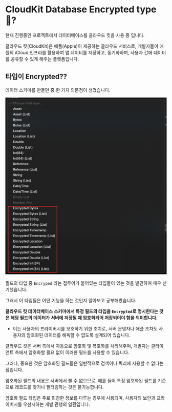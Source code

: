 # CloudKit Database Encrypted type 🤔?

현재 진행중인 프로젝트에서 데이터베이스를 클라우드 킷을 사용 중 입니다.

클라우드 킷(CloudKit)은 애플(Apple)이 제공하는 클라우드 서비스로, 개발자들이 애플의 iCloud 인프라를 활용하여 앱 데이터를 저장하고, 동기화하며, 사용자 간에 데이터를 공유할 수 있게 해주는 플랫폼입니다.

## 타입이 Encrypted??

데이터 스키마를 만들던 중 한 가지 의문점이 생겼습니다.

<img src = "https://github.com/devKobe24/images/blob/main/%E1%84%8F%E1%85%B3%E1%86%AF%E1%84%85%E1%85%A1%E1%84%8B%E1%85%AE%E1%84%83%E1%85%B3%E1%84%8F%E1%85%B5%E1%86%BA1.png?raw=true">

필드의 타입 중 `Encryped` 라는 접두어가 붙어있는 타입들이 있는 것을 발견하여 매우 신기했습니다.

그래서 이 타입들은 어떤 기능을 하는 것인지 알아보고 공부해봤습니다.

**클라우드 킷 데이터베이스 스키마에서 특정 필드의 타입을 `Encrypted`로 명시한다는 것은 해당 필드의 데이터가 서버에 저장될 때 암호화되어 저장되어야 함을 의미합니다.**
- 이는 사용자의 프라이버시를 보호하기 위한 조치로, 서버 운영자나 애플 조차도 사용자의 암호화된 데이터를 해독할 수 없도록 설계되어 있습니다.

클라우드 킷은 서버 측에서 자동으로 암호화 및 복호화를 처리해주며, 개발자는 클라이언트 측에서 암호화할 필요 없이 이러한 필드를 사용할 수 있습니다.

그러나, 중요한 것은 암호화된 필드들은 일반적으로 검색이나 쿼리에 사용할 수 없다는 점입니다.

암호화된 필드의 내용은 서버에서 볼 수 없으므로, 예를 들어 특정 암호화된 필드를 기준으로 레코드를 찾거나 필터링하는 것은 불가능합니다.

암호화 필드 타입은 주로 민감한 정보를 다루는 경우에 사용되며, 사용자의 보안과 프라이버시를 우선시하는 개발 관행의 일환입니다.
